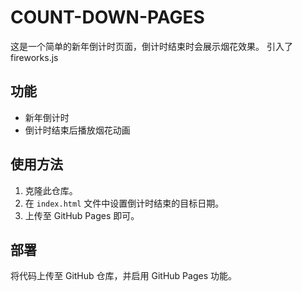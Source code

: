 # COUNT-DOWN-PAGES

这是一个简单的新年倒计时页面，倒计时结束时会展示烟花效果。
引入了fireworks.js

## 功能

- 新年倒计时
- 倒计时结束后播放烟花动画

## 使用方法

1. 克隆此仓库。
2. 在 `index.html` 文件中设置倒计时结束的目标日期。
3. 上传至 GitHub Pages 即可。

## 部署

将代码上传至 GitHub 仓库，并启用 GitHub Pages 功能。
